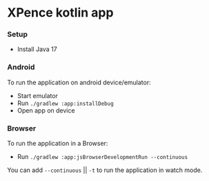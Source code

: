 # XPence kotlin app

### Setup
- Install Java 17

### Android
To run the application on android device/emulator:  
 - Start emulator
 - Run `./gradlew :app:installDebug`
 - Open app on device

### Browser
To run the application in a Browser:
- Run `./gradlew :app:jsBrowserDevelopmentRun --continuous`

You can add `--continuous` || `-t` to run the application in watch mode.

